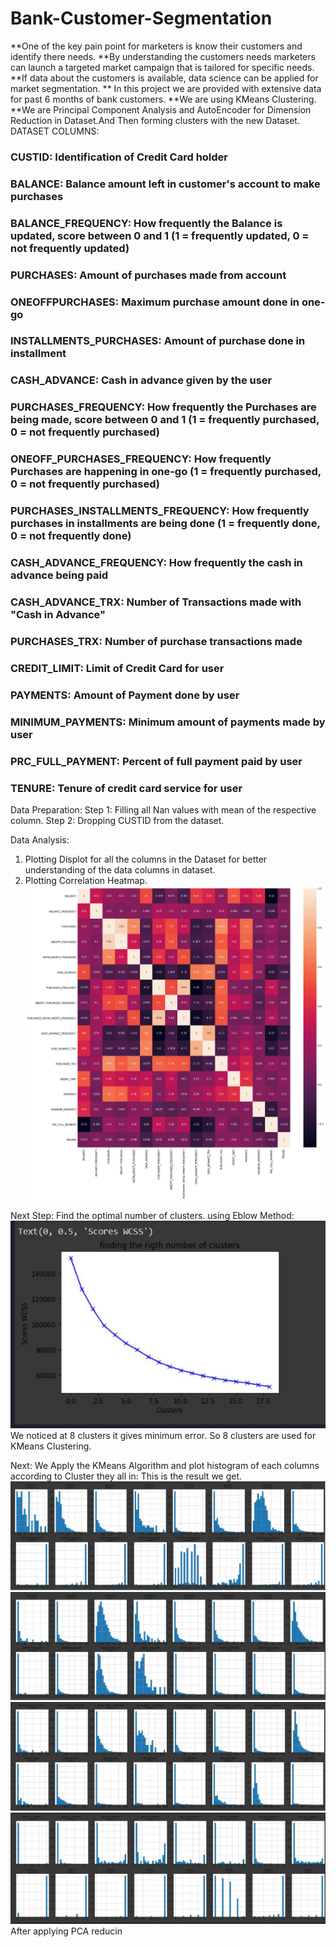 # Bank-Customer-Segmentation
**One of the key pain point for marketers is know their customers and identify there needs.
**By understanding the customers needs marketers can launch a targeted market campaign that is tailored for specific needs.
**If data about the customers is available, data science can be applied for market segmentation.
** In this project we are provided with extensive data for past 6 months  of bank customers.
**We are using KMeans Clustering.
**We are Principal Component Analysis and AutoEncoder for Dimension Reduction in Dataset.And Then forming clusters with the new Dataset.
DATASET COLUMNS:
### CUSTID: Identification of Credit Card holder 
### BALANCE: Balance amount left in customer's account to make purchases
### BALANCE_FREQUENCY: How frequently the Balance is updated, score between 0 and 1 (1 = frequently updated, 0 = not frequently updated)
### PURCHASES: Amount of purchases made from account
### ONEOFFPURCHASES: Maximum purchase amount done in one-go
### INSTALLMENTS_PURCHASES: Amount of purchase done in installment
### CASH_ADVANCE: Cash in advance given by the user
### PURCHASES_FREQUENCY: How frequently the Purchases are being made, score between 0 and 1 (1 = frequently purchased, 0 = not frequently purchased)
### ONEOFF_PURCHASES_FREQUENCY: How frequently Purchases are happening in one-go (1 = frequently purchased, 0 = not frequently purchased)
### PURCHASES_INSTALLMENTS_FREQUENCY: How frequently purchases in installments are being done (1 = frequently done, 0 = not frequently done)
### CASH_ADVANCE_FREQUENCY: How frequently the cash in advance being paid
### CASH_ADVANCE_TRX: Number of Transactions made with "Cash in Advance"
### PURCHASES_TRX: Number of purchase transactions made
### CREDIT_LIMIT: Limit of Credit Card for user
### PAYMENTS: Amount of Payment done by user
### MINIMUM_PAYMENTS: Minimum amount of payments made by user  
### PRC_FULL_PAYMENT: Percent of full payment paid by user
### TENURE: Tenure of credit card service for user

Data Preparation:
Step 1: Filling all Nan values with mean of the respective column.
Step 2: Dropping CUSTID from the dataset.

Data Analysis:
1. Plotting Displot for all the columns in the Dataset for better understanding of the data columns in dataset.
2. Plotting Correlation Heatmap.
![alt text](https://github.com/ashg1998/Bank-Customer-Segmentation/blob/main/images/correlation.png)

Next Step:
Find the optimal number of clusters.
using Eblow Method:
![alt text](https://github.com/ashg1998/Bank-Customer-Segmentation/blob/main/images/ELBOW_GRAPH.JPG)
We noticed at 8 clusters it gives minimum error. So 8 clusters are used for KMeans Clustering.

Next: We Apply the KMeans Algorithm and plot histogram of each columns according to Cluster they all in:
This is the result we get.
![alt text](https://github.com/ashg1998/Bank-Customer-Segmentation/blob/main/images/cluster1.JPG)
![alt text](https://github.com/ashg1998/Bank-Customer-Segmentation/blob/main/images/cluster2.JPG)
![alt text](https://github.com/ashg1998/Bank-Customer-Segmentation/blob/main/images/cluster3.JPG)
![alt text](https://github.com/ashg1998/Bank-Customer-Segmentation/blob/main/images/cluster4.JPG)
After applying PCA reducin
